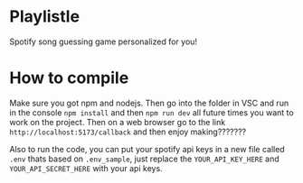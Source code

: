 # Playlistle
Spotify song guessing game personalized for you!

# How to compile
Make sure you got npm and nodejs. Then go into the folder in VSC and run in the console `npm install` and then `npm run dev` all future times you want to work on the project. Then on a web browser go to the link `http://localhost:5173/callback` and then enjoy making???????

Also to run the code, you can put your spotify api keys in a new file called `.env` thats based on `.env_sample`, just replace the `YOUR_API_KEY_HERE` and `YOUR_API_SECRET_HERE` with your api keys.
